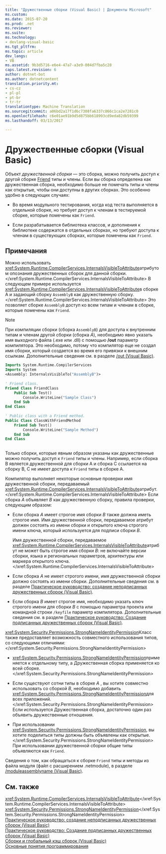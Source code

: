 ```yaml
---
title: "Дружественные сборки (Visual Basic) | Документы Microsoft"
ms.custom: 
ms.date: 2015-07-20
ms.prod: .net
ms.reviewer: 
ms.suite: 
ms.technology:
- devlang-visual-basic
ms.tgt_pltfrm: 
ms.topic: article
dev_langs:
- VB
ms.assetid: 9b3d5716-e6e4-47a7-a3e9-084d7fba5c28
caps.latest.revision: 6
author: dotnet-bot
ms.author: dotnetcontent
translation.priority.mt:
- cs-cz
- pl-pl
- pt-br
- tr-tr
translationtype: Machine Translation
ms.sourcegitcommit: a06bd2a17f1d6c7308fa6337c866c1ca2e7281c0
ms.openlocfilehash: c6e01ae91b9d5d875bb618993cd9eda82db59399
ms.lasthandoff: 03/13/2017

---
```

# <a name="friend-assemblies-visual-basic"></a>Дружественные сборки (Visual Basic)
Объект *дружественной сборки* — это сборка, можно получить доступ к другой сборке [Friend](../../../../visual-basic/language-reference/modifiers/friend.md) типы и члены. Если вы сборка определена как дружественная сборка, необходимо больше не помечать типы и члены как открытые, чтобы они доступны в других сборках. Это особенно удобно в следующих случаях:  
  
-   Во время модульного тестирования, когда код теста выполняется в отдельной сборке, но требует доступ к членам в тестируемой сборке, которые помечены как `Friend`.  
  
-   Если разрабатывается библиотека классов, и дополнения к библиотеке содержатся в отдельных сборках, но требуют доступа к членам в существующих сборках, которые помечены как `Friend`.  
  
## <a name="remarks"></a>Примечания  
 Можно использовать <xref:System.Runtime.CompilerServices.InternalsVisibleToAttribute>атрибутом опознания дружественных сборок для данной сборки.</xref:System.Runtime.CompilerServices.InternalsVisibleToAttribute> В следующем примере используется <xref:System.Runtime.CompilerServices.InternalsVisibleToAttribute>в сборке A и задающий сборку `AssemblyB` как дружественную сборку.</xref:System.Runtime.CompilerServices.InternalsVisibleToAttribute> Это позволяет сборке `AssemblyB` доступ ко всем типам и членам в сборке, которые помечены как `Friend`.  
  
> [!NOTE]
>  При компиляции сборки (сборка `AssemblyB`) для доступа к внутренним типам и членам другой сборки (сборка *A*), необходимо явно указать имя выходного файла (.exe или .dll) с помощью **/out** параметр компилятора. Это необходимо, потому что компилятор еще не создал имя сборки, который создается во время его привязки к внешним ссылкам. Дополнительные сведения см. в разделе [/out (Visual Basic)](../../../../visual-basic/reference/command-line-compiler/out.md).  
  
```vb  
Imports System.Runtime.CompilerServices  
Imports System  
<Assembly: InternalsVisibleTo("AssemblyB")>   
  
' Friend class.  
Friend Class FriendClass  
    Public Sub Test()  
        Console.WriteLine("Sample Class")  
    End Sub  
End Class  
  
' Public class with a Friend method.  
Public Class ClassWithFriendMethod  
    Friend Sub Test()  
        Console.WriteLine("Sample Method")  
    End Sub  
End Class  
  
```  
  
 Только сборки, которые явным образом указаны как дружественные можно получить доступ к `Friend` типы и члены. Например, если сборка B является дружественной для сборки A и сборка C ссылается на сборку B, C не имеет доступа к `Friend` типы в сборке A.  
  
 Компилятор выполняет некоторые основные проверки имя дружественной сборки, передаваемый <xref:System.Runtime.CompilerServices.InternalsVisibleToAttribute>атрибут.</xref:System.Runtime.CompilerServices.InternalsVisibleToAttribute> Если сборка *A* объявляет *B* как дружественную сборку, правила проверки, следующим образом:  
  
-   Если сборка *A* имеет строгое имя сборки *B* также должна иметь строгое имя. Имя дружественной сборки, передаваемое атрибут должен состоять из имени сборки и открытого ключа строгого имени ключа, который используется для подписи сборки *B*.  
  
     Имя дружественной сборки, передаваемое <xref:System.Runtime.CompilerServices.InternalsVisibleToAttribute>атрибут не может быть строгое имя сборки *B*: не включайте версии сборки, языка и региональных параметров, архитектуры или маркера открытого ключа.</xref:System.Runtime.CompilerServices.InternalsVisibleToAttribute>  
  
-   Если сборка *A* не имеет строгого имени, имя дружественной сборки должно состоять из имени сборки. Дополнительные сведения см. в разделе [Практическое руководство: создание неподписанных дружественных сборок (Visual Basic)](../../../../visual-basic/programming-guide/concepts/assemblies-gac/how-to-create-unsigned-friend-assemblies.md).  
  
-   Если сборка *B* имеет строгое имя, необходимо указать ключ строгого имени для сборки *B* с помощью параметра проекта или командной строки `/keyfile` параметр компилятора. Дополнительные сведения см. в разделе [Практическое руководство: Создание подписанных дружественных сборок (Visual Basic)](../../../../visual-basic/programming-guide/concepts/assemblies-gac/how-to-create-signed-friend-assemblies.md).  
  
 <xref:System.Security.Permissions.StrongNameIdentityPermission>Класс также предоставляет возможность совместного использования типов, со следующими отличиями:</xref:System.Security.Permissions.StrongNameIdentityPermission>  
  
-   <xref:System.Security.Permissions.StrongNameIdentityPermission>применяется к отдельному типу, а Дружественная сборка применяется ко всей сборке.</xref:System.Security.Permissions.StrongNameIdentityPermission>  
  
-   Если существуют сотни типы в сборке *A* , вы хотите совместно использовать со сборкой *B*, необходимо добавить <xref:System.Security.Permissions.StrongNameIdentityPermission>для всех приложений.</xref:System.Security.Permissions.StrongNameIdentityPermission> Если используется Дружественная сборка, достаточно один раз объявить дружественные отношения.  
  
-   При использовании <xref:System.Security.Permissions.StrongNameIdentityPermission>, вы хотите поделиться типы должны быть объявлены как открытые.</xref:System.Security.Permissions.StrongNameIdentityPermission> При использовании дружественной сборки общие типы объявляются как `Friend`.  
  
 Сведения о том, как обращаться к сборке `Friend` типы и методы из файла модуля (файл с расширением .netmodule), в разделе [/moduleassemblyname (Visual Basic)](../../../../visual-basic/reference/command-line-compiler/moduleassemblyname.md).  
  
## <a name="see-also"></a>См. также  
 <xref:System.Runtime.CompilerServices.InternalsVisibleToAttribute></xref:System.Runtime.CompilerServices.InternalsVisibleToAttribute>   
 <xref:System.Security.Permissions.StrongNameIdentityPermission></xref:System.Security.Permissions.StrongNameIdentityPermission>   
 [Практическое руководство: создание неподписанных дружественных сборок (Visual Basic)](../../../../visual-basic/programming-guide/concepts/assemblies-gac/how-to-create-unsigned-friend-assemblies.md)   
 [Практическое руководство: Создание подписанных дружественных сборок (Visual Basic)](../../../../visual-basic/programming-guide/concepts/assemblies-gac/how-to-create-signed-friend-assemblies.md)   
 [Сборки и глобальный кэш сборок (Visual Basic)](../../../../visual-basic/programming-guide/concepts/assemblies-gac/index.md)   
 [Основные понятия программирования](../../../../visual-basic/programming-guide/concepts/index.md)
